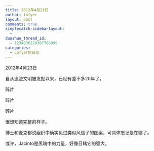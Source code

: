 ```yaml
---
title: 2012年4月23日
author: lofyer
layout: post
comments: true
simplecatch-sidebarlayout:
  - 
duoshuo_thread_id:
  - 1234836220387786899
categories:
  - Lofyer的日记
---
```

2012年4月23日

自从遗迹文明被发掘以来，已经有差不多20年了。

碎片

碎片

碎片

很想知道完整的样子。

博士和麦克都说组织中确实见过类似风信子的图案，可具体忘记是在哪了。

或许，Jacinto是黑暗中的力量，好像目睹它的强大。